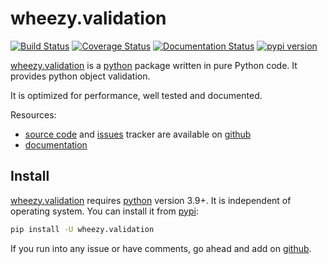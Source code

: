 # wheezy.validation

[![Build Status](https://travis-ci.org/akornatskyy/wheezy.validation.svg?branch=master)](https://travis-ci.org/akornatskyy/wheezy.validation)
[![Coverage Status](https://coveralls.io/repos/github/akornatskyy/wheezy.validation/badge.svg?branch=master)](https://coveralls.io/github/akornatskyy/wheezy.validation?branch=master)
[![Documentation Status](https://readthedocs.org/projects/wheezyvalidation/badge/?version=latest)](https://wheezyvalidation.readthedocs.io/en/latest/?badge=latest)
[![pypi version](https://badge.fury.io/py/wheezy.validation.svg)](https://badge.fury.io/py/wheezy.validation)

[wheezy.validation](https://pypi.org/project/wheezy.validation/) is a
[python](https://www.python.org) package written in pure Python code. It
provides python object validation.

It is optimized for performance, well tested and documented.

Resources:

- [source code](https://github.com/akornatskyy/wheezy.validation)
  and [issues](https://github.com/akornatskyy/wheezy.validation/issues)
  tracker are available on
  [github](https://github.com/akornatskyy/wheezy.validation)
- [documentation](https://wheezyvalidation.readthedocs.io/en/latest/)

## Install

[wheezy.validation](https://pypi.org/project/wheezy.validation/)
requires [python](https://www.python.org) version 3.9+. It is independent of
operating system. You can install it from
[pypi](https://pypi.org/project/wheezy.validation/):

```sh
pip install -U wheezy.validation
```

If you run into any issue or have comments, go ahead and add on
[github](https://github.com/akornatskyywheezy.validation).
